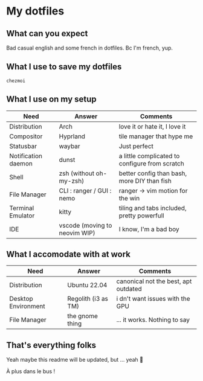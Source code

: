 # My dotfiles

## What can you expect

Bad casual english and some french in dotfiles. Bc I'm french, yup.

## What I use to save my dotfiles

`chezmoi`

## What I use on my setup

| Need | Answer | Comments |
|------|--------|----------|
| Distribution | Arch | love it or hate it, I love it |
| Compositor | Hyprland | tile manager that hype me |
| Statusbar | waybar | Just perfect |
| Notification daemon | dunst | a little complicated to configure from scratch |
| Shell | zsh (without oh-my-zsh) | better config than bash, more DIY than fish |
| File Manager | CLI : ranger / GUI : nemo | ranger -> vim motion for the win |
| Terminal Emulator | kitty | tiling and tabs included, pretty powerfull |
| IDE | vscode (moving to neovim WIP) | I know, I'm a bad boy |

## What I accomodate with at work

| Need | Answer | Comments |
|------|--------|----------|
| Distribution | Ubuntu 22.04 | canonical not the best, apt outdated |
| Desktop Environment | Regolith (i3 as TM) | i dn't want issues with the GPU |
| File Manager | the gnome thing | ... it works. Nothing to say |

## That's everything folks

Yeah maybe this readme will be updated, but ... yeah :shrug:

À plus dans le bus !
